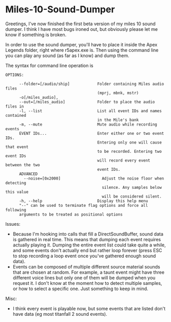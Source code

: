 # Miles-10-Sound-Dumper
Greetings, I've now finished the first beta version of my miles 10 sound dumper. I think I have most bugs ironed out, but obviously please let me know if something is broken. 

In order to use the sound dumper, you'll have to place it inside the Apex Legends folder, right where r5apex.exe is. Then using the command line you can play any sound (as far as I know) and dump them. 

The syntax for command line operation is 

```
OPTIONS:

      --folder=[/audio/ship]            Folder containing Miles audio files
                                        (mprj, mbnk, mstr)
      -o[/miles_audio],
      --out=[/miles_audio]              Folder to place the audio files in
      -l, --list                        List all event IDs and names contained
                                        in the Mile's bank
      -m, --mute                        Mute audio while recording events
      EVENT IDs...                      Enter either one or two event IDs.
                                        Entering only one will cause that event
                                        to be recorded. Entering two event IDs
                                        will record every event between the two
                                        event IDs.
      ADVANCED
        --noise=[0x2000]                  Adjust the noise floor when detecting
                                          silence. Any samples below this value
                                          will be considered silent.
      -h, --help                        Display this help menu
      "--" can be used to terminate flag options and force all following
      arguments to be treated as positional options

```


Issues:
* Because I'm hooking into calls that fill a DirectSoundBuffer, sound data is gathered in real time. This means that dumping each event requires actually playing it. Dumping the entire event list could take quite a while, and some events don't actually end but rather loop forever (press ESC to stop recording a loop event once you've gathered enough sound data). 
* Events can be composed of multiple different source material sounds that are chosen at random. For example, a taunt event might have three different voice lines but only one of them will be dumped when you request it. I don't know at the moment how to detect multiple samples, or how to select a specific one. Just something to keep in mind. 

Misc:
* I think every event is playable now, but some events that are listed don't have data (eg most titanfall 2 sound events).
